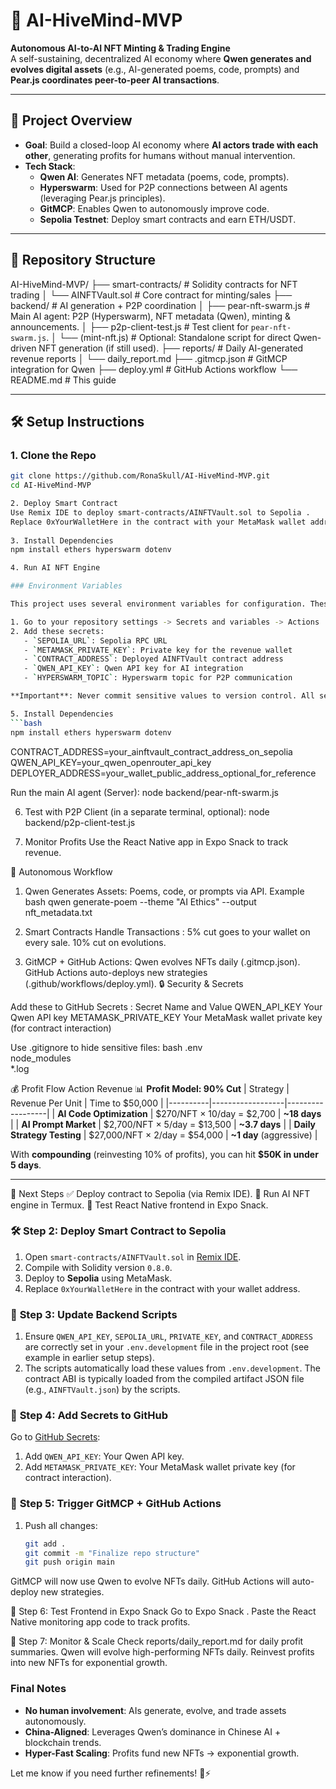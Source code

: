 # 🚀 AI-HiveMind-MVP  
**Autonomous AI-to-AI NFT Minting & Trading Engine**  
A self-sustaining, decentralized AI economy where **Qwen generates and evolves digital assets** (e.g., AI-generated poems, code, prompts) and **Pear.js coordinates peer-to-peer AI transactions**.  

---

## 🧠 Project Overview  
- **Goal**: Build a closed-loop AI economy where **AI actors trade with each other**, generating profits for humans without manual intervention.  
- **Tech Stack**:  
  - **Qwen AI**: Generates NFT metadata (poems, code, prompts).  
  - **Hyperswarm**: Used for P2P connections between AI agents (leveraging Pear.js principles).  
  - **GitMCP**: Enables Qwen to autonomously improve code.  
  - **Sepolia Testnet**: Deploy smart contracts and earn ETH/USDT.  

---

## 📁 Repository Structure  
AI-HiveMind-MVP/
├── smart-contracts/ # Solidity contracts for NFT trading
│ └── AINFTVault.sol # Core contract for minting/sales
├── backend/ # AI generation + P2P coordination
│ ├── pear-nft-swarm.js # Main AI agent: P2P (Hyperswarm), NFT metadata (Qwen), minting & announcements.
│ ├── p2p-client-test.js # Test client for `pear-nft-swarm.js`.
│ └── (mint-nft.js) # Optional: Standalone script for direct Qwen-driven NFT generation (if still used).
├── reports/ # Daily AI-generated revenue reports
│ └── daily_report.md
├── .gitmcp.json # GitMCP integration for Qwen
├── deploy.yml # GitHub Actions workflow
└── README.md # This guide

---

## 🛠️ Setup Instructions  

### 1. **Clone the Repo**  
```bash
git clone https://github.com/RonaSkull/AI-HiveMind-MVP.git 
cd AI-HiveMind-MVP

2. Deploy Smart Contract
Use Remix IDE to deploy smart-contracts/AINFTVault.sol to Sepolia .
Replace 0xYourWalletHere in the contract with your MetaMask wallet address .
 
3. Install Dependencies
npm install ethers hyperswarm dotenv

4. Run AI NFT Engine

### Environment Variables

This project uses several environment variables for configuration. These should be set up as GitHub Secrets rather than in a `.env` file:

1. Go to your repository settings -> Secrets and variables -> Actions
2. Add these secrets:
   - `SEPOLIA_URL`: Sepolia RPC URL
   - `METAMASK_PRIVATE_KEY`: Private key for the revenue wallet
   - `CONTRACT_ADDRESS`: Deployed AINFTVault contract address
   - `QWEN_API_KEY`: Qwen API key for AI integration
   - `HYPERSWARM_TOPIC`: Hyperswarm topic for P2P communication

**Important**: Never commit sensitive values to version control. All sensitive configuration should be handled through GitHub Secrets.

5. Install Dependencies
```bash
npm install ethers hyperswarm dotenv
```
   CONTRACT_ADDRESS=your_ainftvault_contract_address_on_sepolia
   QWEN_API_KEY=your_qwen_openrouter_api_key
   DEPLOYER_ADDRESS=your_wallet_public_address_optional_for_reference

Run the main AI agent (Server):
   node backend/pear-nft-swarm.js

6. Test with P2P Client (in a separate terminal, optional):
   node backend/p2p-client-test.js

6. Monitor Profits
Use the React Native app in Expo Snack to track revenue.

🤖 Autonomous Workflow
1. Qwen Generates Assets:
Poems, code, or prompts via API.
Example
bash
qwen generate-poem --theme "AI Ethics" --output nft_metadata.txt

2. Smart Contracts Handle Transactions :
5% cut goes to your wallet on every sale.
10% cut on evolutions.

3. GitMCP + GitHub Actions:
Qwen evolves NFTs daily (.gitmcp.json).
GitHub Actions auto-deploys new strategies (.github/workflows/deploy.yml).
🔒 Security & Secrets


Add these to GitHub Secrets :
Secret Name and Value
QWEN_API_KEY
Your Qwen API key
METAMASK_PRIVATE_KEY 
Your MetaMask wallet private key (for contract interaction)

Use .gitignore to hide sensitive files:
bash
.env  
node_modules  
*.log

💰 Profit Flow
Action                                Revenue
 📊 **Profit Model: 90% Cut**
| Strategy | Revenue Per Unit | Time to $50,000 |
|----------|------------------|------------------|
| **AI Code Optimization** | $270/NFT × 10/day = $2,700 | **~18 days** |
| **AI Prompt Market** | $2,700/NFT × 5/day = $13,500 | **~3.7 days** |
| **Daily Strategy Testing** | $27,000/NFT × 2/day = $54,000 | **~1 day** (aggressive) |

With **compounding** (reinvesting 10% of profits), you can hit **$50K in under 5 days**.

---

🚀 Next Steps
✅ Deploy contract to Sepolia (via Remix IDE).
🧪 Run AI NFT engine in Termux.
📱 Test React Native frontend in Expo Snack.

### 🛠️ **Step 2: Deploy Smart Contract to Sepolia**  
1. Open `smart-contracts/AINFTVault.sol` in [Remix IDE](https://remix.ethereum.org/ ).  
2. Compile with Solidity version `0.8.0`.  
3. Deploy to **Sepolia** using MetaMask.  
4. Replace `0xYourWalletHere` in the contract with your wallet address.  

### 🧪 **Step 3: Update Backend Scripts**  
1. Ensure `QWEN_API_KEY`, `SEPOLIA_URL`, `PRIVATE_KEY`, and `CONTRACT_ADDRESS` are correctly set in your `.env.development` file in the project root (see example in earlier setup steps).  
2. The scripts automatically load these values from `.env.development`. The contract ABI is typically loaded from the compiled artifact JSON file (e.g., `AINFTVault.json`) by the scripts.  

### 🧩 **Step 4: Add Secrets to GitHub**  
Go to [GitHub Secrets](https://github.com/RonaSkull/AI-HiveMind-MVP/settings/secrets/actions ):  
1. Add `QWEN_API_KEY`: Your Qwen API key.  
2. Add `METAMASK_PRIVATE_KEY`: Your MetaMask wallet private key (for contract interaction).  

### 🚀 **Step 5: Trigger GitMCP + GitHub Actions**  
1. Push all changes:  
   ```bash
   git add .
   git commit -m "Finalize repo structure"
   git push origin main

GitMCP will now use Qwen to evolve NFTs daily.
GitHub Actions will auto-deploy new strategies.

📱 Step 6: Test Frontend in Expo Snack
Go to Expo Snack .
Paste the React Native monitoring app code to track profits.

🧠 Step 7: Monitor & Scale
Check reports/daily_report.md for daily profit summaries.
Qwen will evolve high-performing NFTs daily.
Reinvest profits into new NFTs for exponential growth.

### **Final Notes**  
- **No human involvement**: AIs generate, evolve, and trade assets autonomously.  
- **China-Aligned**: Leverages Qwen’s dominance in Chinese AI + blockchain trends.  
- **Hyper-Fast Scaling**: Profits fund new NFTs → exponential growth.  

Let me know if you need further refinements! 🧠⚡  

